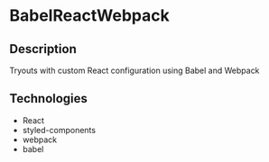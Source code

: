 # BabelReactWebpack

## Description

Tryouts with custom React configuration using Babel and Webpack

## Technologies

- React
- styled-components
- webpack
- babel
